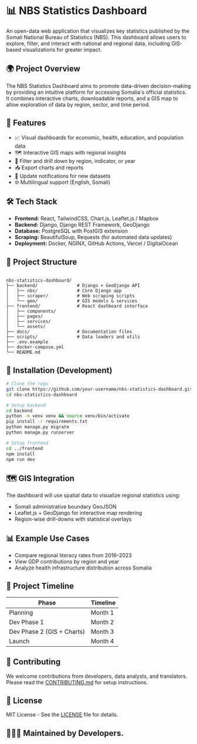 # 📊 NBS Statistics Dashboard

An open-data web application that visualizes key statistics published by the Somali National Bureau of Statistics (NBS). This dashboard allows users to explore, filter, and interact with national and regional data, including GIS-based visualizations for greater impact.

## 🌍 Project Overview

The NBS Statistics Dashboard aims to promote data-driven decision-making by providing an intuitive platform for accessing Somalia's official statistics. It combines interactive charts, downloadable reports, and a GIS map to allow exploration of data by region, sector, and time period.

## 🚀 Features

- 📈 Visual dashboards for economic, health, education, and population data
- 🗺️ Interactive GIS maps with regional insights
- 🔎 Filter and drill down by region, indicator, or year
- 📥 Export charts and reports
- 🔔 Update notifications for new datasets
- 🌐 Multilingual support (English, Somali)

## 🛠️ Tech Stack

- **Frontend:** React, TailwindCSS, Chart.js, Leaflet.js / Mapbox
- **Backend:** Django, Django REST Framework, GeoDjango
- **Database:** PostgreSQL with PostGIS extension
- **Scraping:** BeautifulSoup, Requests (for automated data updates)
- **Deployment:** Docker, NGINX, GitHub Actions, Vercel / DigitalOcean

## 🧭 Project Structure

```

nbs-statistics-dashboard/
├── backend/               # Django + GeoDjango API
│   ├── nbs/               # Core Django app
│   ├── scraper/           # Web scraping scripts
│   └── geo/               # GIS models & services
├── frontend/              # React dashboard interface
│   ├── components/
│   ├── pages/
│   ├── services/
│   └── assets/
├── docs/                  # Documentation files
├── scripts/               # Data loaders and utils
├── .env.example
├── docker-compose.yml
└── README.md

````

## 🔧 Installation (Development)

```bash
# Clone the repo
git clone https://github.com/your-username/nbs-statistics-dashboard.git
cd nbs-statistics-dashboard

# Setup backend
cd backend
python -m venv venv && source venv/bin/activate
pip install -r requirements.txt
python manage.py migrate
python manage.py runserver

# Setup frontend
cd ../frontend
npm install
npm run dev
````

## 🗺️ GIS Integration

The dashboard will use spatial data to visualize regional statistics using:

* Somali administrative boundary GeoJSON
* Leaflet.js + GeoDjango for interactive map rendering
* Region-wise drill-downs with statistical overlays

## 📊 Example Use Cases

* Compare regional literacy rates from 2016–2023
* View GDP contributions by region and year
* Analyze health infrastructure distribution across Somalia

## 📅 Project Timeline

| Phase                      | Timeline |
| -------------------------- | -------- |
| Planning                   | Month 1  |
| Dev Phase 1                | Month 2  |
| Dev Phase 2 (GIS + Charts) | Month 3  |
| Launch                     | Month 4  |

## 🤝 Contributing

We welcome contributions from developers, data analysts, and translators. Please read the [CONTRIBUTING.md](./docs/CONTRIBUTING.md) for setup instructions.


## 📄 License

MIT License - See the [LICENSE](./LICENSE) file for details.

## 👩🏽‍💼 Maintained by Developers.
